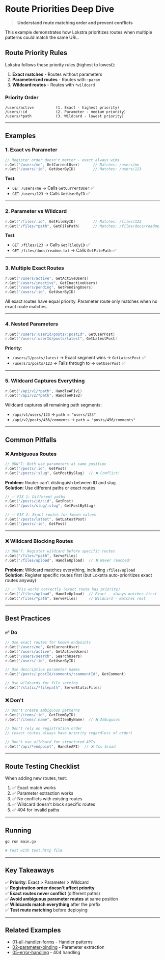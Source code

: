 # Route Priorities Deep Dive

> **Understand route matching order and prevent conflicts**

This example demonstrates how Lokstra prioritizes routes when multiple patterns could match the same URL.

## Route Priority Rules

Lokstra follows these priority rules (highest to lowest):

1. **Exact matches** - Routes without parameters
2. **Parameterized routes** - Routes with `:param`
3. **Wildcard routes** - Routes with `*wildcard`

### Priority Order

```
/users/active          (1. Exact - highest priority)
/users/:id             (2. Parameter - medium priority)
/users/*path           (3. Wildcard - lowest priority)
```

---

## Examples

### 1. Exact vs Parameter

```go
// Register order doesn't matter - exact always wins
r.Get("/users/me", GetCurrentUser)      // Matches: /users/me
r.Get("/users/:id", GetUserByID)        // Matches: /users/123
```

**Test**:
- `GET /users/me` → Calls `GetCurrentUser` ✅
- `GET /users/123` → Calls `GetUserByID` ✅

---

### 2. Parameter vs Wildcard

```go
r.Get("/files/:id", GetFileByID)        // Matches: /files/123
r.Get("/files/*path", GetFilePath)      // Matches: /files/docs/readme.txt
```

**Test**:
- `GET /files/123` → Calls `GetFileByID` ✅
- `GET /files/docs/readme.txt` → Calls `GetFilePath` ✅

---

### 3. Multiple Exact Routes

```go
r.Get("/users/active", GetActiveUsers)
r.Get("/users/inactive", GetInactiveUsers)
r.Get("/users/pending", GetPendingUsers)
r.Get("/users/:id", GetUserByID)
```

All exact routes have equal priority. Parameter route only matches when no exact route matches.

---

### 4. Nested Parameters

```go
r.Get("/users/:userId/posts/:postId", GetUserPost)
r.Get("/users/:userId/posts/latest", GetLatestPost)
```

**Priority**:
- `/users/1/posts/latest` → Exact segment wins → `GetLatestPost` ✅
- `/users/1/posts/123` → Falls through to → `GetUserPost` ✅

---

### 5. Wildcard Captures Everything

```go
r.Get("/api/v1/*path", HandleAPIv1)
r.Get("/api/v2/*path", HandleAPIv2)
```

Wildcard captures all remaining path segments:
- `/api/v1/users/123` → `path = "users/123"`
- `/api/v2/posts/456/comments` → `path = "posts/456/comments"`

---

## Common Pitfalls

### ❌ Ambiguous Routes

```go
// DON'T: Both use parameters at same position
r.Get("/posts/:id", GetPost)
r.Get("/posts/:slug", GetPostBySlug)  // ❌ Conflict!
```

**Problem**: Router can't distinguish between ID and slug  
**Solution**: Use different paths or exact routes

```go
// ✅ FIX 1: Different paths
r.Get("/posts/id/:id", GetPost)
r.Get("/posts/slug/:slug", GetPostBySlug)

// ✅ FIX 2: Exact routes for known values
r.Get("/posts/latest", GetLatestPost)
r.Get("/posts/:id", GetPost)
```

---

### ❌ Wildcard Blocking Routes

```go
// DON'T: Register wildcard before specific routes
r.Get("/files/*path", ServeFiles)
r.Get("/files/upload", HandleUpload)  // ❌ Never reached!
```

**Problem**: Wildcard matches everything, including `/files/upload`  
**Solution**: Register specific routes first (but Lokstra auto-prioritizes exact routes anyway)

```go
// ✅ This works correctly (exact route has priority)
r.Get("/files/upload", HandleUpload)  // Exact - always matches first
r.Get("/files/*path", ServeFiles)     // Wildcard - matches rest
```

---

## Best Practices

### ✅ Do

```go
// Use exact routes for known endpoints
r.Get("/users/me", GetCurrentUser)
r.Get("/users/active", GetActiveUsers)
r.Get("/users/search", SearchUsers)
r.Get("/users/:id", GetUserByID)

// Use descriptive parameter names
r.Get("/posts/:postId/comments/:commentId", GetComment)

// Use wildcards for file serving
r.Get("/static/*filepath", ServeStaticFiles)
```

### ❌ Don't

```go
// Don't create ambiguous patterns
r.Get("/items/:id", GetItemByID)
r.Get("/items/:name", GetItemByName)  // ❌ Ambiguous

// Don't rely on registration order
// (exact routes always have priority regardless of order)

// Don't use wildcard for structured APIs
r.Get("/api/*endpoint", HandleAPI)  // ❌ Too broad
```

---

## Route Testing Checklist

When adding new routes, test:

1. ✅ Exact match works
2. ✅ Parameter extraction works
3. ✅ No conflicts with existing routes
4. ✅ Wildcard doesn't block specific routes
5. ✅ 404 for invalid paths

---

## Running

```bash
go run main.go

# Test with test.http file
```

---

## Key Takeaways

✅ **Priority**: Exact > Parameter > Wildcard  
✅ **Registration order doesn't affect priority**  
✅ **Exact routes never conflict** (different paths)  
✅ **Avoid ambiguous parameter routes** at same position  
✅ **Wildcards match everything** after the prefix  
✅ **Test route matching** before deploying

---

## Related Examples

- [01-all-handler-forms](../01-all-handler-forms/) - Handler patterns
- [02-parameter-binding](../02-parameter-binding/) - Parameter extraction
- [05-error-handling](../05-error-handling/) - 404 handling
